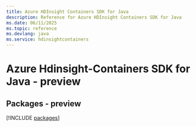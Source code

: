 ```yaml
---
title: Azure HDInsight Containers SDK for Java
description: Reference for Azure HDInsight Containers SDK for Java
ms.date: 06/11/2025
ms.topic: reference
ms.devlang: java
ms.service: hdinsightcontainers
---
```

# Azure Hdinsight-Containers SDK for Java - preview
## Packages - preview
[!INCLUDE [packages](hdinsight-containers-index.md)]